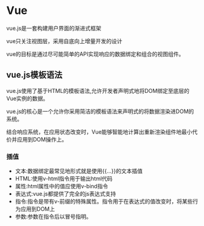 # Vue

vue.js是一套构建用户界面的渐进式框架

vue只关注视图层，采用自底向上增量开发的设计

vue的目标是通过尽可能简单的API实现响应的数据绑定和组合的视图组件。

## vue.js模板语法

vue.js使用了基于HTML的模板语法,允许开发者声明式地将DOM绑定至底层的Vue实例的数据。

vue.js的核心是一个允许你采用简洁的模板语法来声明式的将数据渲染进DOM的系统。

结合响应系统，在应用状态改变时，Vue能够智能地计算出重新渲染组件地最小代价并应用到DOM操作上。

### 插值

 + 文本:数据绑定最常见地形式就是使用{{...}}的文本插值
 + HTML:使用v-html指令用于输出html代码
 + 属性:html属性中的值应使用v-bind指令
 + 表达式:vue.js都提供了完全的js表达式支持
 + 指令:指令是带有v-前缀的特殊属性。指令用于在表达式的值改变时，将某些行为应用到DOM上
 + 参数:参数在指令后以冒号指明。

